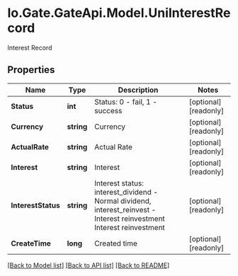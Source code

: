 
# Io.Gate.GateApi.Model.UniInterestRecord

Interest Record

## Properties

Name | Type | Description | Notes
------------ | ------------- | ------------- | -------------
**Status** | **int** | Status: 0 - fail, 1 - success | [optional] [readonly] 
**Currency** | **string** | Currency | [optional] [readonly] 
**ActualRate** | **string** | Actual Rate | [optional] [readonly] 
**Interest** | **string** | Interest | [optional] [readonly] 
**InterestStatus** | **string** | Interest status: interest_dividend - Normal dividend, interest_reinvest - Interest reinvestment Interest reinvestment | [optional] [readonly] 
**CreateTime** | **long** | Created time | [optional] [readonly] 

[[Back to Model list]](../README.md#documentation-for-models)
[[Back to API list]](../README.md#documentation-for-api-endpoints)
[[Back to README]](../README.md)
